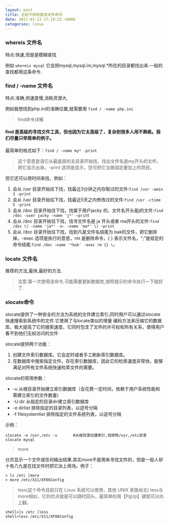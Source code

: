 ```yaml
---
layout: post
title: 比较不同的查找文件命令
date: 2017-02-23 17:19:22 +0800
categories: linux
---
```

### whereis 文件名
特点:快速,但是是模糊查找

例如 `whereis mysql` 它会把mysql,mysql.ini,mysql.*所在的目录都找出来.一般的查找都用这条命令.

### find / -name 文件名
特点:准确,但速度慢,消耗资源大,

例如我想找到php.ini的准确位置,就需要用
`find / -name php.ini`

> find命令详解

#### find 是高级的寻找文件工具，但也因为它太高级了，复杂到很多人用不熟练。我们尽量只举简单的例子。

最简单的格式如下：`find / -name my* -print`
> 这个意思是请它从最底层的主目录开始找，找出文件名是my开头的文件，把它显示出来。-print 选项是显示，您可把它当做固定要加上的项目。

但它还可以用时间来找，例如：

1. 会从 /usr 目录开始往下找，找最近3分钟之内存取过的文件:`find /usr -amin 3 –print`
2. 会从 /usr 目录开始往下找，找最近5天之内修改过的文件:`find /usr -ctime 5 -print`
3. 会从 /doc 目录开始往下找，找属于用户jacky 的、文件名开头是j的文件:`find /doc -user jacky -name 'j*' –print`
4. 会从 /doc 目录开始往下找，找寻文件名是 ja 开头或者 ma开头的文件:`find /doc \( -name 'ja*' -o- -name 'ma*' \) –print`
5. 会从 /doc 目录开始往下找，找到凡是文件名结尾为 bak的文件，把它删除掉。-exec 选项是执行的意思，rm 是删除命令，{ } 表示文件名，“\;”是规定的命令结尾:`find /doc -name '*bak' -exec rm {} \;`

### locate 文件名
推荐的方法,最快,最好的方法.

> 注意:第一次使用该命令,可能需要更新数据库,按照提示的命令执行一下就好了.

### slocate命令
slocate提供了一种安全的方法为系统的文件建立索引,同时用户可以通过slocate快速搜索到系统中的文件.它使用了与locate类似的增量 编码方法来压缩它的数据库，极大提高了它的搜索速度，它同时包含了文件的许可权和所有关系，使得用户看不到他们无权访问的文件

slocate提供两个功能：

1. 创建文件索引数据库。它会定时或者手工刷新索引数据库。
2. 在数据库中搜索指定文件。存在索引数据库，因此它的检索速度非常快，能够满足对所有文件系统快速检索文件的需要。

slocate的常用参数：

- -u    从根目录开始建立索引数据库（会花费一定时间，依赖于用户系统性能和需建立索引的文件数量）
- -U dir    从指定的目录dir建立索引数据库
- -e dirlist    排除指定的目录列表，以逗号分隔
- -f filesystemlist 排除指定的文件系统列表，以逗号分隔
　　

示例：
```　　
slocate -e /usr,/etc -u       #从根目录创建索引,但排除/usr,/etc目录
slocate mysql
```

> more

分页显示一个文件或任何输出结果.其实more不是用来寻找文件的，但是一般人却十有八九是在找文件时把它派上用场。例子：
```
> ls /etc |more
> more /etc/X11/XF86Config
```

> less(这个命令目前只在 Linux 系统可以使用，其他 UNIX 家族尚无)
less与more相似，它的优点就是可以随时回头，最简单的用【PgUp】键就可以向上翻。

```
shell>ls /etc |less
shell>less /etc/X11/XF86Config
```


